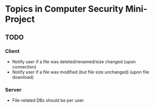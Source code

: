 # Topics in Computer Security Mini-Project #

## TODO ##
### Client ###
* Notify user if a file was deleted/renamed/size changed (upon connection)
* Notify user if a file was modified (but file size unchanged) (upon file download)

### Server ###
* File-related DBs should be per user.

